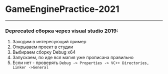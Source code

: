 # GameEnginePractice-2021

--- 
### Deprecated сборка через visual studio 2019:

1. Заходим в интересующий пример
2. Открываем проект в студии
3. Выбираем сборку Debug x64
4. Запускаем, по иде вся магия уже прописана правильно
5. Если нет - проверять `Debug -> Properties -> VC++ Directories, Linker ->General`